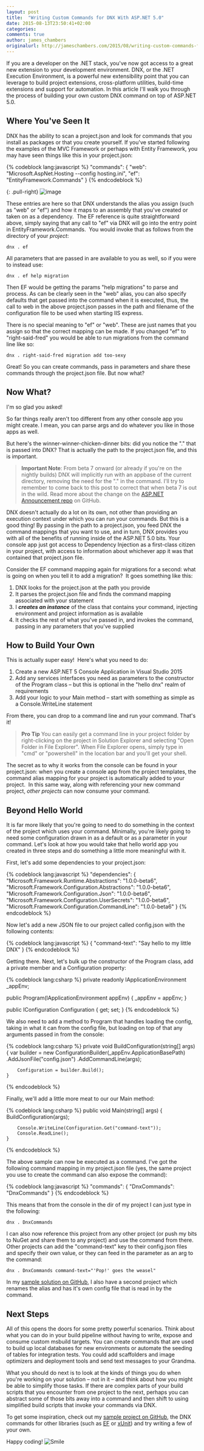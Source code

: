```yaml
---
layout: post
title:  "Writing Custom Commands for DNX With ASP.NET 5.0"
date: 2015-08-13T23:50:41+02:00
categories:
comments: true
author: james_chambers
originalurl: http://jameschambers.com/2015/08/writing-custom-commands-for-dnx-with-asp-net-5-0/
---
```


If you are a developer on the .NET stack, you've now got access to a great new extension to your development environment. DNX, or the .NET Execution Environment, is a powerful new extensibility point that you can leverage to build project extensions, cross-platform utilities, build-time extensions and support for automation. In this article I'll walk you through the process of building your own custom DNX command on top of ASP.NET 5.0.

## Where You've Seen It

DNX has the ability to scan a project.json and look for commands that you install as packages or that you create yourself. If you've started following the examples of the MVC Framework or perhaps with Entity Framework, you may have seen things like this in your project.json:

{% codeblock lang:javascript %}
"commands": {
  "web": "Microsoft.AspNet.Hosting --config hosting.ini",
  "ef": "EntityFramework.Commands"
}
{% endcodeblock %}

{: .pull-right}
![image][1]

These entries are here so that DNX understands the alias you assign (such as "web" or "ef") and how it maps to an assembly that you've created or taken on as a dependency.&nbsp; The EF reference is quite straightforward above, simply saying that any call to "ef" via DNX will go into the entry point in EntityFramework.Commands.&nbsp; You would invoke that as follows from the directory of your _project_:

    dnx . ef

All parameters that are passed in are available to you as well, so if you were to instead use:

    dnx . ef help migration

Then EF would be getting the params "help migrations" to parse and process. As can be clearly seen in the "web" alias, you can also specify defaults that get passed into the command when it is executed, thus, the call to web in the above project.json passes in the path and filename of the configuration file to be used when starting IIS express.

There is no special meaning to "ef" or "web". These are just names that you assign so that the correct mapping can be made. If you changed "ef" to "right-said-fred" you would be able to run migrations from the command line like so:

    dnx . right-said-fred migration add too-sexy

Great! So you can create commands, pass in parameters and share these commands through the project.json file. But now what?

## Now What?

I'm so glad you asked!

So far things really aren't too different from any other console app you might create. I mean, you can parse args and do whatever you like in those apps as well.

But here's the winner-winner-chicken-dinner bits: did you notice the "." that is passed into DNX? That is actually the path to the project.json file, and this is important.

> **Important Note**: From beta 7 onward (or already if you're on the nightly builds) DNX will implicitly run with an appbase of the current directory, removing the need for the "." in the command. I'll try to remember to come back to this post to correct that when beta 7 is out in the wild. Read more about the change on the [ASP.NET Announcement repo][2] on GitHub.

DNX doesn't actually do a lot on its own, not other than providing an execution context under which you can run your commands. But this is a good thing! By passing in the path to a project.json, you feed DNX the command mappings that you want to use, and in turn, DNX provides you with all of the benefits of running inside of the ASP.NET 5.0 bits. Your console app just got access to Dependency Injection as a first-class citizen in your project, with access to information about whichever app it was that contained that project.json file.&nbsp;

Consider the EF command mapping again for migrations for a second: what is going on when you tell it to add a migration?&nbsp; It goes something like this:

1. DNX looks for the project.json at the path you provide
2. It parses the project.json file and finds the command mapping associated with your statement
3. I **_creates an instance_** of the class that contains your command, injecting environment and project information as is available
4. It checks the rest of what you've passed in, and invokes the command, passing in any parameters that you've supplied

## How to Build Your Own

This is actually super easy!&nbsp; Here's what you need to do:

1. Create a new ASP.NET 5 Console Application in Visual Studio 2015
2. Add any services interfaces you need as parameters to the constructor of the Program class – but this is optional in the "hello dnx" realm of requirements
3. Add your logic to your Main method – start with something as simple as a Console.WriteLine statement

From there, you can drop to a command line and run your command. That's it!

> **Pro Tip** You can easily get a command line in your project folder by right-clicking on the project in Solution Explorer and selecting "Open Folder in File Explorer". When File Explorer opens, simply type in "cmd" or "powershell" in the location bar and you'll get your shell.

The secret as to why it works from the console can be found in your project.json: when you create a console app from the project templates, the command alias mapping for your project is automatically added to your project.&nbsp; In this same way, along with referencing your new command project, _other projects_ can now consume your command.

## Beyond Hello World

It is far more likely that you're going to need to do something in the context of the project which uses your command. Minimally, you're likely going to need some configuration drawn in as a default or as a parameter in your command. Let's look at how you would take that hello world app you created in three steps and do something a little more meaningful with it.

First, let's add some dependencies to your project.json:

{% codeblock lang:javascript %}
"dependencies": {
    "Microsoft.Framework.Runtime.Abstractions": "1.0.0-beta6",
    "Microsoft.Framework.Configuration.Abstractions": "1.0.0-beta6",
    "Microsoft.Framework.Configuration.Json": "1.0.0-beta6",
    "Microsoft.Framework.Configuration.UserSecrets": "1.0.0-beta6",
    "Microsoft.Framework.Configuration.CommandLine": "1.0.0-beta6"
}
{% endcodeblock %}

Now let's add a new JSON file to our project called config.json with the following contents:

{% codeblock lang:javascript %}
{
  "command-text": "Say hello to my little DNX"
}
{% endcodeblock %}

Getting there. Next, let's bulk up the constructor of the Program class, add a private member and a Configuration property:

{% codeblock lang:csharp %}
private readonly IApplicationEnvironment _appEnv;

public Program(IApplicationEnvironment appEnv)
{
    _appEnv = appEnv;
}

public IConfiguration Configuration { get; set; }
{% endcodeblock %}

We also need to add a method to Program that handles loading the config, taking in what it can from the config file, but loading on top of that any arguments passed in from the console:

{% codeblock lang:csharp %}
    private void BuildConfiguration(string[] args)
    {
        var builder = new ConfigurationBuilder(_appEnv.ApplicationBasePath)
            .AddJsonFile("config.json")
            .AddCommandLine(args);

        Configuration = builder.Build();
    }
{% endcodeblock %}

Finally, we'll add a little more meat to our our Main method:

{% codeblock lang:csharp %}
    public void Main(string[] args)
    {
        BuildConfiguration(args);

        Console.WriteLine(Configuration.Get("command-text"));
        Console.ReadLine();
    }
{% endcodeblock %}

The above sample can now be executed as a command. I've got the following command mapping in my project.json file (yes, the same project you use to create the command can also expose the command):

{% codeblock lang:javascript %}
"commands": {
    "DnxCommands": "DnxCommands"
}
{% endcodeblock %}

This means that from the console in the dir of my project I can just type in the following:

    dnx . DnxCommands

I can also now reference this project from any other project (or push my bits to NuGet and share them to any project) and use the command from there. Other projects can add the "command-text" key to their config.json files and specify their own value, or they can feed in the parameter as an arg to the command:

    dnx . DnxCommands command-text="'Pop!' goes the weasel"

In my [sample solution on GitHub][3], I also have a second project which renames the alias and has it's own config file that is read in by the command.

## Next Steps

All of this opens the doors for some pretty powerful scenarios. Think about what you can do in your build pipeline without having to write, expose and consume custom msbuild targets. You can create commands that are used to build up local databases for new environments or automate the seeding of tables for integration tests. You could add scaffolders and image optimizers and deployment tools and send text messages to your Grandma.

What you should do next is to look at the kinds of things you do when you're working on your solution – not in it – and think about how you might be able to simplify those tasks. If there are complex parts of your build scripts that you encounter from one project to the next, perhaps you can abstract some of those bits away into a command and then shift to using simplified build scripts that invoke your commands via DNX.

To get some inspiration, check out my [sample project on GitHub][3], the DNX commands for other libraries (such as [EF][4] or [xUnit][5]) and try writing a few of your own.

Happy coding! ![Smile][6]

[1]: http://jameschambers.com/wp-content/uploads/2015/08/image_thumb2.png "image"
[2]: https://github.com/aspnet/Announcements/issues/52
[3]: https://github.com/MisterJames/DnxCommands/
[4]: https://github.com/aspnet/EntityFramework/tree/dev/src/EntityFramework.Commands
[5]: https://github.com/xunit/dnx.xunit/
[6]: http://jameschambers.com/wp-content/uploads/2015/08/wlEmoticon-smile1.png
  